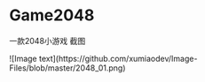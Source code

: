 # Game2048
一款2048小游戏
截图
</p>
![Image text](https://github.com/xumiaodev/Image-Files/blob/master/2048_01.png)
